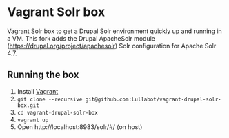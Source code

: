 # Vagrant Solr box

Vagrant Solr box to get a Drupal Solr environment quickly up and running in a VM. This fork adds the Drupal ApacheSolr module (https://drupal.org/project/apachesolr) Solr configuration for Apache Solr 4.7.

## Running the box

1. Install [Vagrant](http://www.vagrantup.com/)
2. `git clone --recursive git@github.com:Lullabot/vagrant-drupal-solr-box.git`
3. `cd vagrant-drupal-solr-box`
4. `vagrant up`
5. Open http://localhost:8983/solr/#/ (on host)

